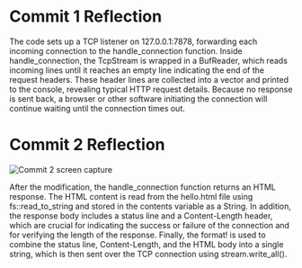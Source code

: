 # Commit 1 Reflection

The code sets up a TCP listener on 127.0.0.1:7878, forwarding each incoming connection to the handle_connection function. Inside handle_connection, the TcpStream is wrapped in a BufReader, which reads incoming lines until it reaches an empty line indicating the end of the request headers. These header lines are collected into a vector and printed to the console, revealing typical HTTP request details. Because no response is sent back, a browser or other software initiating the connection will continue waiting until the connection times out.

# Commit 2 Reflection
![Commit 2 screen capture](assets/images/image.png)

After the modification, the handle_connection function returns an HTML response. The HTML content is read from the hello.html file using fs::read_to_string and stored in the contents variable as a String. In addition, the response body includes a status line and a Content-Length header, which are crucial for indicating the success or failure of the connection and for verifying the length of the response. Finally, the format! is used to combine the status line, Content-Length, and the HTML body into a single string, which is then sent over the TCP connection using stream.write_all().